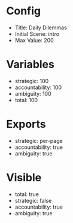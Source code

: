 # Config
 - Title: Daily Dilemmas
 - Initial Scene: intro
 - Max Value: 200

# Variables
 - strategic: 100
 - accountability: 100
 - ambiguity: 100
 - total: 100

# Exports
 - strategic: per-page
 - accountability: true
 - ambiguity: true

# Visible
- total: true
- strategic: false
- accountability: true
- ambiguity: true
